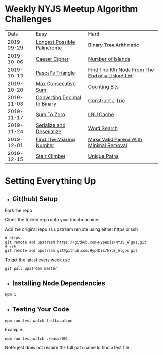 # Weekly NYJS Meetup Algorithm Challenges

<div>
  <table>
    <tr>
      <td>Date</td>
      <td>Easy</td>
      <td>Hard</td>
    </tr>
    <tr> 
      <td>2019-09-29</td>
      <td><a href="easy/2019-09-29/Longest_Possible_Palindrome.js">Longest Possible Palindrome</a></td>
      <td><a href="hard/2019-09-29/Binary_Tree_Arithmetic.js">Binary Tree Arithmetic</a> </td>
    </tr>
    <tr>
      <td>2019-10-06</td>
      <td><a href="easy/2019-10-06/Caeser_Cipher.js">Caeser Cipher</a></td>
      <td><a href="hard/2019-10-06/Number_of_Islands.js">Number of Islands</a> </td>
    </tr>
    <tr>
      <td>2019-10-13</td>
      <td><a href="easy/2019-10-13/Pascals_Triangle.js">Pascal's Triangle</a></td>
      <td><a href="hard/2019-10-13/Find_Kth_Node_From_End_Of_Linked_List.js">Find The Kth Node From The End of a Linked List</a> </td>
    </tr>
    <tr>
      <td>2019-10-20</td>
      <td><a href="easy/2019-10-20/Max_Consecutive_Sum.js">Max Consecutive Sum</a></td>
      <td><a href="hard/2019-10-20/Counting_Bits.js">Counting Bits</a> </td>
    </tr>
    <tr>
      <td>2019-11-03</td>
      <td><a href="easy/2019-11-03/Decimal_To_Binary.js">Converting Decimal to Binary</a></td>
      <td><a href="hard/2019-11-03/Construct_A_Trie.js">Construct a Trie</a> </td>
    </tr>
    <tr>
      <td>2019-11-17</td>
      <td><a href="easy/2019-11-17/Sum_To_Zero.js">Sum To Zero</a></td>
      <td><a href="hard/2019-11-17/LRU_Cache.js">LRU Cache</a> </td>
    </tr>
    <tr>
      <td>2019-11-24</td>
      <td><a href="easy/2019-11-24/Serialize_Deserialize.js"/>Serialize and Deserialize</a></td>
      <td><a href="hard/2019-11-24/Word_Search.js">Word Search</a> </td>
    </tr>
    <tr>
      <td>2019-12-01</td>
      <td><a href="easy/2019-12-01/Find_The_Missing_Number.js">Find The Missing Number</a></td>
      <td><a href="hard/2019-12-01/Make_Valid_Parens_With_Minimal_Removal.js" >Make Valid Parens With Minimal Removal</a> </td>
    </tr>
    <tr>
      <td>2019-12-15</td>
      <td><a href="easy/2019-12-15/Stair_Climber.js">Stair Climber</a></td>
      <td><a href="hard/2019-12-15/Unique_Paths.js" >Unique Paths</a> </td>
    </tr>
  </table>
</div>

# Setting Everything Up

- ## Git(hub) Setup

Fork the repo

Clone the forked repo onto your local machine.

Add the original repo as upstream remote using either https or ssh

```
# https
git remote add upstream https://github.com/HypeDis/NYJS_Algos.git
# ssh
git remote add upstream git@github.com:HypeDis/NYJS_Algos.git
```

To get the latest every week use

```
git pull upstream master
```

- ## Installing Node Dependencies

```
npm i
```

- ## Testing Your Code

```
npm run test-watch testLocation
```

Example:

```
npm run test-watch ./easy/001
```

Note: jest does not require the full path name to find a test file
